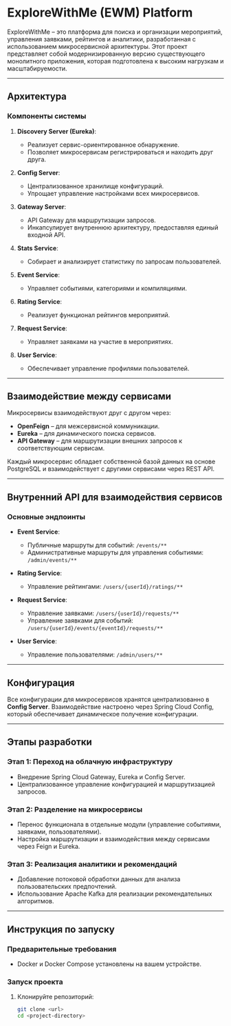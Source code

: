 # ExploreWithMe (EWM) Platform

ExploreWithMe – это платформа для поиска и организации мероприятий, управления заявками, рейтингов и аналитики, разработанная с использованием микросервисной архитектуры. Этот проект представляет собой модернизированную версию существующего монолитного приложения, которая подготовлена к высоким нагрузкам и масштабируемости.

---

## Архитектура

### Компоненты системы

1. **Discovery Server (Eureka)**:
    - Реализует сервис-ориентированное обнаружение.
    - Позволяет микросервисам регистрироваться и находить друг друга.

2. **Config Server**:
    - Централизованное хранилище конфигураций.
    - Упрощает управление настройками всех микросервисов.

3. **Gateway Server**:
    - API Gateway для маршрутизации запросов.
    - Инкапсулирует внутреннюю архитектуру, предоставляя единый входной API.

4. **Stats Service**:
    - Собирает и анализирует статистику по запросам пользователей.

5. **Event Service**:
    - Управляет событиями, категориями и компиляциями.

6. **Rating Service**:
    - Реализует функционал рейтингов мероприятий.

7. **Request Service**:
    - Управляет заявками на участие в мероприятиях.

8. **User Service**:
    - Обеспечивает управление профилями пользователей.

---

## Взаимодействие между сервисами

Микросервисы взаимодействуют друг с другом через:
- **OpenFeign** – для межсервисной коммуникации.
- **Eureka** – для динамического поиска сервисов.
- **API Gateway** – для маршрутизации внешних запросов к соответствующим сервисам.

Каждый микросервис обладает собственной базой данных на основе PostgreSQL и взаимодействует с другими сервисами через REST API.

---

## Внутренний API для взаимодействия сервисов

### Основные эндпоинты

- **Event Service**:
    - Публичные маршруты для событий: `/events/**`
    - Административные маршруты для управления событиями: `/admin/events/**`

- **Rating Service**:
    - Управление рейтингами: `/users/{userId}/ratings/**`

- **Request Service**:
    - Управление заявками: `/users/{userId}/requests/**`
    - Управление заявками для событий: `/users/{userId}/events/{eventId}/requests/**`

- **User Service**:
    - Управление пользователями: `/admin/users/**`

---

## Конфигурация

Все конфигурации для микросервисов хранятся централизованно в **Config Server**. Взаимодействие настроено через Spring Cloud Config, который обеспечивает динамическое получение конфигурации.

---

## Этапы разработки

### Этап 1: Переход на облачную инфраструктуру
- Внедрение Spring Cloud Gateway, Eureka и Config Server.
- Централизованное управление конфигурацией и маршрутизацией запросов.

### Этап 2: Разделение на микросервисы
- Перенос функционала в отдельные модули (управление событиями, заявками, пользователями).
- Настройка маршрутизации и взаимодействия между сервисами через Feign и Eureka.

### Этап 3: Реализация аналитики и рекомендаций
- Добавление потоковой обработки данных для анализа пользовательских предпочтений.
- Использование Apache Kafka для реализации рекомендательных алгоритмов.

---

## Инструкция по запуску

### Предварительные требования

- Docker и Docker Compose установлены на вашем устройстве.

### Запуск проекта

1. Клонируйте репозиторий:
   ```bash
   git clone <url>
   cd <project-directory>